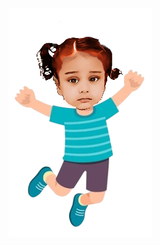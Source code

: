 ![Aayu](https://raw.githubusercontent.com/saurav781996/Stripepayment2025/main/app/src/main/res/drawable/aayu.png)

